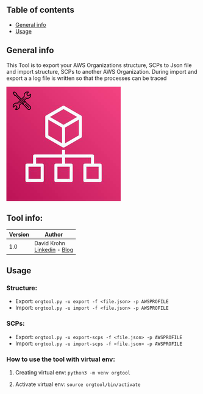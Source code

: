 ## Table of contents
* [General info](#general-info)
* [Usage](#usage)

## General info
This Tool is to export your AWS Organizations structure, SCPs to Json file and import structure, SCPs to another AWS Organization. During import and export a a log file is written so that the processes can be traced

![Example](static/orgtoolicon.jpeg)

## Tool info:
|Version |Author  | 
--- | --- |
|1.0 | David Krohn </br> [Linkedin](https://www.linkedin.com/in/daknhh/) - [Blog](https://globaldatanet.com/blog/author/david-krohn)|


## Usage

### Structure:
- Export: `orgtool.py -u export -f <file.json> -p AWSPROFILE `
- Import: `orgtool.py -u import -f <file.json> -p AWSPROFILE `
### SCPs:
- Export: `orgtool.py -u export-scps -f <file.json> -p AWSPROFILE`
- Import: `orgtool.py -u import-scps -f <file.json> -p AWSPROFILE`
### How to use the tool with virtual env:

1. Creating virtual env: 
`python3 -m venv orgtool`

2. Activate virtual env:
`source orgtool/bin/activate`